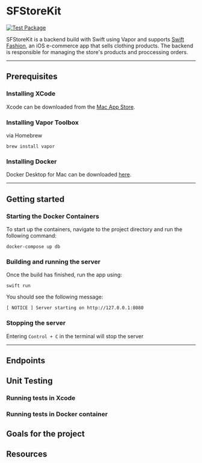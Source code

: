# SFStoreKit

[![Test Package](https://github.com/larryn35/SFStoreKit/actions/workflows/CI.yml/badge.svg)](https://github.com/larryn35/SFStoreKit/actions/workflows/CI.yml)

SFStoreKit is a backend build with Swift using Vapor and supports [Swift Fashion](https://github.com/larryn35/SwiftFashion), an iOS e-commerce app that sells clothing products. The backend is responsible for managing the store's products and proccessing orders.

---

## Prerequisites

### Installing XCode
Xcode can be downloaded from the [Mac App Store](https://itunes.apple.com/us/app/xcode/id497799835?mt=12).

### Installing Vapor Toolbox
via Homebrew
```
brew install vapor
```
### Installing Docker
Docker Desktop for Mac can be downloaded [here](https://docs.docker.com/docker-for-mac/install/).

----
## Getting started

### Starting the Docker Containers
To start up the containers, navigate to the project directory and run the following command:
```
docker-compose up db
```

### Building and running the server
Once the build has finished, run the app using:
```
swift run
```

You should see the following message:
```
[ NOTICE ] Server starting on http://127.0.0.1:8080
```



### Stopping the server
Entering `Control + C` in the terminal will stop the server

---

## Endpoints



## Unit Testing

### Running tests in Xcode
### Running tests in Docker container

## Goals for the project


## Resources